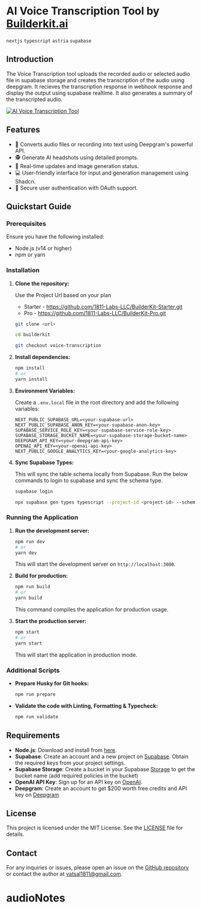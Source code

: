 # AI Voice Transcription Tool by [Builderkit.ai](https://www.builderkit.ai)

`nextjs` `typescript` `astria` `supabase`

## Introduction

The Voice Transcription tool uploads the recorded audio or selected audio file in supabase storage and creates the transcription of the audio using deepgram. It recieves the transcription response in webhook response and display the output using supabase realtime. It also generates a summary of the transcripted audio.

<a href="https://voice-transcription.builderkit.ai/home" target="_blank" rel="noopener">
  <picture>
    <img alt="AI Voice Transcription Tool" src="https://voice-transcription.builderkit.ai/github-cover.webp" />
  </picture>
</a>

## Features

- 💾 Converts audio files or recording into text using Deepgram's powerful API.
- 🕵️ Generate AI headshots using detailed prompts.
- 🔄 Real-time updates and image generation status.
- 💻 User-friendly interface for input and generation management using Shadcn.
- 🔗 Secure user authentication with OAuth support.

## Quickstart Guide

### Prerequisites

Ensure you have the following installed:

- Node.js (v14 or higher)
- npm or yarn

### Installation

1. **Clone the repository:**

   Use the Project Url based on your plan

   - Starter - https://github.com/1811-Labs-LLC/BuilderKit-Starter.git
   - Pro - https://github.com/1811-Labs-LLC/BuilderKit-Pro.git

   ```sh
   git clone <url>

   cd builderkit

   git checkout voice-transcription
   ```

2. **Install dependencies:**

   ```sh
   npm install
   # or
   yarn install
   ```

3. **Environment Variables:**

   Create a `.env.local` file in the root directory and add the following variables:

   ```plaintext
   NEXT_PUBLIC_SUPABASE_URL=<your-supabase-url>
   NEXT_PUBLIC_SUPABASE_ANON_KEY=<your-supabase-anon-key>
   SUPABASE_SERVICE_ROLE_KEY=<your-supabase-service-role-key>
   SUPABASE_STORAGE_BUCKET_NAME=<your-supabase-storage-bucket-name>
   DEEPGRAM_API_KEY=<your-deepgram-api-key>
   OPENAI_API_KEY=<your-openai-api-key>
   NEXT_PUBLIC_GOOGLE_ANALYTICS_KEY=<your-google-analytics-key>
   ```

4. **Sync Supabase Types:**

   This will sync the table schema locally from Supabase. Run the below commands to login to supabase and sync the schema type.

   ```sh
   supabase login

   npx supabase gen types typescript --project-id <project-id> --schema public > src/types/supabase.ts
   ```

### Running the Application

1. **Run the development server:**

   ```sh
   npm run dev
   # or
   yarn dev
   ```

   This will start the development server on `http://localhost:3000`.

2. **Build for production:**

   ```sh
   npm run build
   # or
   yarn build
   ```

   This command compiles the application for production usage.

3. **Start the production server:**

   ```sh
   npm start
   # or
   yarn start
   ```

   This will start the application in production mode.

### Additional Scripts

- **Prepare Husky for Git hooks:**

  ```sh
  npm run prepare
  ```

- **Validate the code with Linting, Formatting & Typecheck:**

  ```sh
  npm run validate
  ```

## Requirements

- **Node.js**: Download and install from [here](https://nodejs.org/).
- **Supabase**: Create an account and a new project on [Supabase](https://supabase.com/). Obtain the required keys from your project settings.
- **Supabase Storage**: Create a bucket in your Supabase [Storage](https://supabase.com/storage) to get the bucket name (add required policies in the bucket)
- **OpenAI API Key**: Sign up for an API key on [OpenAI](https://openai.com/).
- **Deepgram**: Create an account to get $200 worth free credits and API key on [Deepgram](https://deepgram.com/)

## License

This project is licensed under the MIT License. See the [LICENSE](https://www.builderkit.ai/license) file for details.

## Contact

For any inquiries or issues, please open an issue on the [GitHub repository](https://github.com/1811-Labs-LLC/BuilderKit) or contact the author at [vatsal1811@gmail.com](mailto:vatsal1811@gmail.com).
# audioNotes
